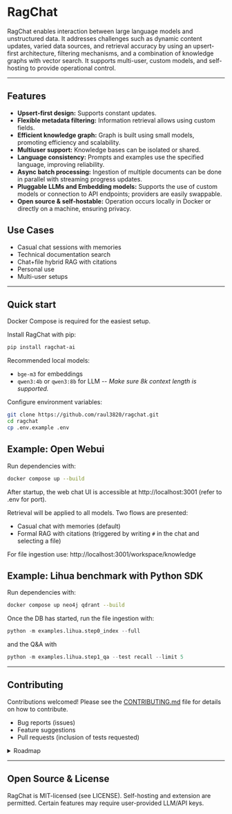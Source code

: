 # RagChat

RagChat enables interaction between large language models and unstructured data. It addresses challenges such as dynamic content updates, varied data sources, and retrieval accuracy by using an upsert-first architecture, filtering mechanisms, and a combination of knowledge graphs with vector search. It supports multi-user, custom models, and self-hosting to provide operational control.

---

## Features
- **Upsert-first design:** Supports constant updates.
- **Flexible metadata filtering:** Information retrieval allows using custom fields.
- **Efficient knowledge graph:** Graph is built using small models, promoting efficiency and scalability.
- **Multiuser support:** Knowledge bases can be isolated or shared.
- **Language consistency:** Prompts and examples use the specified language, improving reliability.
- **Async batch processing:** Ingestion of multiple documents can be done in parallel with streaming progress updates.
- **Pluggable LLMs and Embedding models:** Supports the use of custom models or connection to API endpoints; providers are easily swappable.
- **Open source & self-hostable:** Operation occurs locally in Docker or directly on a machine, ensuring privacy.

## Use Cases
- Casual chat sessions with memories
- Technical documentation search
- Chat+file hybrid RAG with citations
- Personal use
- Multi-user setups

---

## Quick start
Docker Compose is required for the easiest setup.

Install RagChat with pip:
```bash
pip install ragchat-ai
```

Recommended local models:
- `bge-m3` for embeddings
- `qwen3:4b` or `qwen3:8b` for LLM -- *Make sure 8k context length is supported.*

Configure environment variables:
```bash
git clone https://github.com/raul3820/ragchat.git
cd ragchat
cp .env.example .env
```

## Example: Open Webui

Run dependencies with:
```bash
docker compose up --build
```

After startup, the web chat UI is accessible at http://localhost:3001 (refer to .env for port).

Retrieval will be applied to all models. Two flows are presented:
- Casual chat with memories (default)
- Formal RAG with citations (triggered by writing `#` in the chat and selecting a file)

For file ingestion use: http://localhost:3001/workspace/knowledge


## Example: Lihua benchmark with Python SDK

Run dependencies with:
```bash
docker compose up neo4j qdrant --build
```

Once the DB has started, run the file ingestion with:
```python
python -m examples.lihua.step0_index --full
```

and the Q&A with
```python
python -m examples.lihua.step1_qa --test recall --limit 5
```

---

## Contributing
Contributions welcomed! Please see the [CONTRIBUTING.md](CONTRIBUTING.md) file for details on how to contribute.

- Bug reports (issues)
- Feature suggestions
- Pull requests (inclusion of tests requested)


<details>
<summary>Roadmap</summary>

**Performance:**
- [x] Quick retrieval
- [x] Hybrid search
- [x] Multi-hop fact search
- [ ] Query intent classification
- [x] Recency weighting
- [ ] Better reranking
- [ ] Structured aggregates
- [ ] 3 phase ingestion (bm25, summaries, fact-entities)
- [ ] Graph traversal
- [ ] Custom tuning

**Flows:**
- [x] Chat
- [x] File
- [ ] Group chat
- [ ] Code
- [ ] Web search

**Integrations:**
- [x] Python SDK
- [ ] REST API server
- [x] Neo4j
- [x] Qdrant
- [ ] Memgraph? (lower priority)
- [ ] Docling
- [ ] MCP
- [x] Open-Webui (pipelines)

**Testing & Evals:**
- [x] LiHua benchmark setup
- [ ] LiHua benchmark comparison with other libraries
- [x] Integration test
- [ ] Increase test coverage

**Security:**
- [x] Custom fields sanitization

**Documentation:**
- [x] Readme/Quick start
- [ ] Library documentation
- [ ] API documentation

</details>

---

## Open Source & License
RagChat is MIT-licensed (see LICENSE). Self-hosting and extension are permitted. Certain features may require user-provided LLM/API keys.
